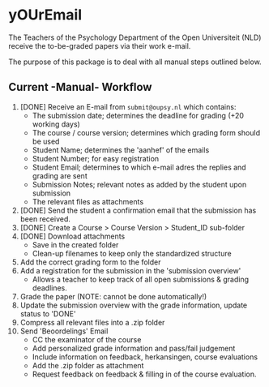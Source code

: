 # yOUrEmail

The Teachers of the Psychology Department of the Open Universiteit (NLD) receive the to-be-graded papers via their work e-mail.

The purpose of this package is to deal with all manual steps outlined below.

## Current -Manual- Workflow

1. [DONE] Receive an E-mail from `submit@oupsy.nl` which contains:
    * The submission date; determines the deadline for grading (+20 working days)
    * The course / course version; determines which grading form should be used
    * Student Name; determines the 'aanhef' of the emails
    * Student Number; for easy registration
    * Student Email; determines to which e-mail adres the replies and grading are sent
    * Submission Notes; relevant notes as added by the student upon submission
    * The relevant files as attachments
1. [DONE] Send the student a confirmation email that the submission has been received.
1. [DONE] Create a Course > Course Version > Student_ID sub-folder
1. [DONE] Download attachments
    * Save in the created folder
    * Clean-up filenames to keep only the standardized structure
1. Add the correct grading form to the folder
1. Add a registration for the submission in the 'submission overview'
    * Allows a teacher to keep track of all open submissions & grading deadlines.
1. Grade the paper (NOTE: cannot be done automatically!)
1. Update the submission overview with the grade information, update status to 'DONE'
1. Compress all relevant files into a .zip folder
1. Send 'Beoordelings' Email
    * CC the examinator of the course
    * Add personalized grade information and pass/fail judgement
    * Include information on feedback, herkansingen, course evaluations
    * Add the .zip folder as attachment
    * Request feedback on feedback & filling in of the course evaluation.
